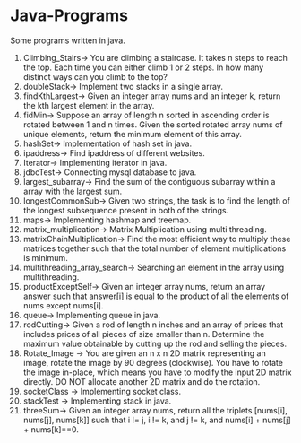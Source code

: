# Java-Programs
Some programs written in java.

1. Climbing_Stairs-> You are climbing a staircase. It takes n steps to reach the top. Each time you can either climb 1 or 2 steps. In how many distinct ways can you climb to the top?
2. doubleStack-> Implement two stacks in a single array.
3. findKthLargest-> Given an integer array nums and an integer k, return the kth largest element in the array.
4. fidMin-> Suppose an array of length n sorted in ascending order is rotated between 1 and n times. Given the sorted rotated array nums of unique elements, return the minimum element of this array.
5. hashSet-> Implementation of hash set in java.
6. ipaddress-> Find ipaddress of different websites.
7. Iterator-> Implementing iterator in java.
8. jdbcTest-> Connecting mysql database to java.
9. largest_subarray-> Find the sum of the contiguous subarray within a array with the largest sum.
10. longestCommonSub-> Given two strings, the task is to find the length of the longest subsequence present in both of the strings.
11. maps-> Implementing hashmap and treemap.
12. matrix_multiplication-> Matrix Multiplication using multi threading.
13. matrixChainMultiplication-> Find the most efficient way to multiply these matrices together such that the total number of element multiplications is minimum.
15. multithreading_array_search-> Searching an element in the array using multithreading.
16. productExceptSelf-> Given an integer array nums, return an array answer such that answer[i] is equal to the product of all the elements of nums except nums[i].
17. queue-> Implementing queue in java.
18. rodCutting-> Given a rod of length n inches and an array of prices that includes prices of all pieces of size smaller than n. Determine the maximum value obtainable by cutting up the rod and selling the pieces.
19. Rotate_Image -> You are given an n x n 2D matrix representing an image, rotate the image by 90 degrees (clockwise).
You have to rotate the image in-place, which means you have to modify the input 2D matrix directly. DO NOT allocate another 2D matrix and do the rotation.
20. socketClass -> Implementing socket class.
21. stackTest -> Implementing stack in java.
22. threeSum-> Given an integer array nums, return all the triplets [nums[i], nums[j], nums[k]] such that i != j, i != k, and j != k, and nums[i] + nums[j] + nums[k]==0.

